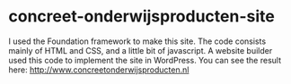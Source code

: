 # concreet-onderwijsproducten-site
I used the Foundation framework to make this site. The code consists mainly of HTML and CSS, and a little bit of javascript.
A website builder used this code to implement the site in WordPress. 
You can see the result here: http://www.concreetonderwijsproducten.nl
